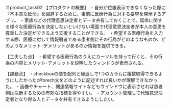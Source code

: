 ＃product_task02
【プロダクトの概要】
・自分が位置表示できなくなった際に『不本意な延命』を回避するために、事前に医療行為に対する要望を開示するアプリ。
・家族などの代理意思決定者とデータ共有しておくことで、延命に関する様々な医療行為を決定しないといけない場面で代理意思決定者が本人の意思を尊重した決定ができるよう支援することができる。
・希望する医療行為を入力する際、医療に対して情報弱者である患者側にその行為がどのようなものか、どのようなメリット･デメリットがあるのか情報を提供できる。


【工夫した点】
・希望する医療行為のうえにカーソルを持って行くと、その行為の内容とメリット･デメリットを説明したウィンドウが表示される。

【課題点】
・checkboxの値を配列と繰返しで1つのカラムに複数取得できるようにしたかったがforech文をどのように記述すれば良いかが理解できなかった。
・画像やチャート、関連情報サイトなどもウインドウに表示させれば患者側は決断するための有効な指標を得やすい。
・アカウント管理して代理意思決定者となり得る人とデータを共有できるようにしたい。
